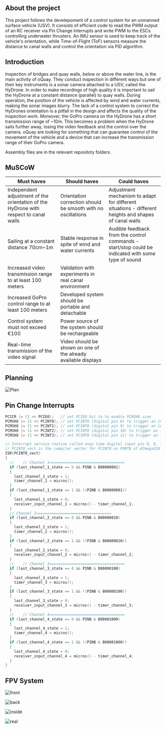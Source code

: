 ## About the project

This project follows the develepoment of a control system for an unmanned surface vehicle (USV).
It consists of efficient code to read the PWM output of an RC receiver via Pin Change Interrupts and write PWM to the ESCs controlling underwater thrusters.
An IMU sensor is used to keep track of the vehicle's orientation, while Time-of-Flight (ToF) sensors measure the distance to canal walls and control the orientation via PID algorithm.

## Introduction

Inspection of bridges and quay walls, below or above the water line, is the main activity of oQuay.
They conduct inspection in different ways but one of their key instruments is a sonar camera attached to a USV, called the HyDrone.
In order to make recordings of high quality it is important to sail the HyDrone at a constant distance (parallel) to quay walls.
During operation, the position of the vehicle is affected by wind and water currents, making the sonar images blurry.
The lack of a control system to correct the HyDrones orientation is a pitfall in the design and affects the quality of the inspection work.
Moreover, the GoPro camera on the HyDrone has a short transmission range of ~10m.
This becomes a problem when the HyDrone sails further away, losing the video feedback and the control over the camera.
oQuay are looking for something that can guarantee control of the movement of the vehicle and a device that can increase the transmission range of their GoPro camera.

Assembly files are in the relevant repositoty folders.


## MuSCoW

| Must haves                                                                            | Should haves                                                    | Could haves                                                                                           |
|---------------------------------------------------------------------------------------|-----------------------------------------------------------------|-------------------------------------------------------------------------------------------------------|
| Independent adjustment of the orientation of the HyDrone with respect to canal walls | Orientation correction should be smooth with no oscillations   | Adjustment mechanism to adapt for different situations - different heights and shapes of canal walls |
| Sailing at a constant distance 70cm~1m                                               | Stable response in spite of wind and water currents            | Audible feedback from the control commands - start/stop could be indicated with some type of sound   |
| Increased video transmission range to at least 100 meters                            | Validation with experiments in real canal environment          |                                                                                                       |
| Increased GoPro control range to at least 100 meters                                 | Developed system should be portable and detachable             |                                                                                                       |
| Control system must not exceed €100                                                  | Power source of the system should be rechargeable              |                                                                                                       |
| Real-time transmission of the video signal                                           | Video should be shown on one of the already available displays |                                                                                                       |

## Planning

![Plan](res/planning.png)


## Pin Change Interrupts

```c
PCICR |= (1 << PCIE0);   // set PCIE0 bit to to enable PCMSK0 scan
PCMSK0 |= (1 << PCINT0); // set PCINT0 (digital pin 8) to trigger an interrupt on state change
PCMSK0 |= (1 << PCINT1); // set PCINT0 (digital pin 9) to trigger an interrupt on state change
PCMSK0 |= (1 << PCINT2); // set PCINT0 (digital pin 10) to trigger an interrupt on state change
PCMSK0 |= (1 << PCINT3); // set PCINT0 (digital pin 11) to trigger an interrupt on state change

// Interrupt service routine called evey time digital input pin 8, 9, 10, or 11 changes state
// PCINT0_vect is the compiler vector for PCINT0 on PORTB of ATmega328
ISR(PCINT0_vect)
{
  //    // Channel 1==================================
  if (last_channel_1_state == 0 && PINB & B00000001)
  {
    last_channel_1_state = 1;
    timer_channel_1 = micros();
  }
  if (last_channel_1_state == 1 && !(PINB & B00000001))
  {
    last_channel_1_state = 0;
    receiver_input_channel_1 = micros() - timer_channel_1;
  }
  // Channel 2==================================
  if (last_channel_2_state == 0 && PINB & B00000010)
  {
    last_channel_2_state = 1;
    timer_channel_2 = micros();
  }
  if (last_channel_2_state == 1 && !(PINB & B00000010))
  {
    last_channel_2_state = 0;
    receiver_input_channel_2 = micros() - timer_channel_2;
  }
  //    // Channel 3==================================
  if (last_channel_3_state == 0 && PINB & B00000100)
  {
    last_channel_3_state = 1;
    timer_channel_3 = micros();
  }
  if (last_channel_3_state == 1 && !(PINB & B00000100))
  {
    last_channel_3_state = 0;
    receiver_input_channel_3 = micros() - timer_channel_3;
  }
  //    // Channel 4==================================
  if (last_channel_4_state == 0 && PINB & B00001000)
  {
    last_channel_4_state = 1;
    timer_channel_4 = micros();
  }
  if (last_channel_4_state == 1 && !(PINB & B00001000))
  {
    last_channel_4_state = 0;
    receiver_input_channel_4 = micros() - timer_channel_4;
  }
}
```

## FPV System

![front](res/front.jpeg)

![back](res/back.jpeg)

![inside](res/inside.jpeg)

![real](res/real.jpeg)


